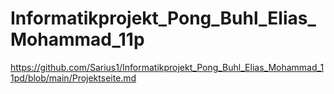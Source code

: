 # Informatikprojekt_Pong_Buhl_Elias_Mohammad_11p




https://github.com/Sarius1/Informatikprojekt_Pong_Buhl_Elias_Mohammad_11pd/blob/main/Projektseite.md
